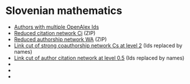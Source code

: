 # Slovenian mathematics

- [Authors with multiple OpenAlex Ids](joinSImat.csv)
- [Reduced citation network Ci]() (ZIP)
- [Reduced authorship network WA]() (ZIP)
- [Link cut of strong coauthorship network Cs at level 2](Cs1nam.net) (Ids replaced by names)
- [Link cut of author citation network at level 0.5](nACiAr05nam.net) (Ids replaced by names)
- []()
- []()
- 
